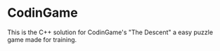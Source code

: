 # CodinGame

This is the C++ solution for CodinGame's "The Descent" a easy puzzle game made for training.
